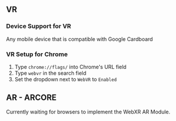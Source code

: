 ## VR 

### Device Support for VR
Any mobile device that is compatible with Google Cardboard

<!-- ### Browser Support for VR
Firefox 69+ for Android and iOS
Chrome 70+ with [setup](#vr-setup-for-chrome) -->

### VR Setup for Chrome
1. Type `chrome://flags/` into Chrome's URL field
2. Type `webvr` in the search field
3. Set the dropdown next to `WebVR` to `Enabled`

## AR - ARCORE

Currently waiting for browsers to implement the WebXR AR Module.

<!-- ### Device Support for AR (ARCORE)

Any [Android device that can run ARCORE](https://developers.google.com/ar/discover/supported-devices)

### Browser Support for AR (ARCORE)

Chrome 75+ with [setup](#ar-setup-for-chrome-arcore)

### AR Setup for Chrome (ARCORE)

1. Type `chrome://flags/` into Chrome's URL field
2. Type `webxr` in the search field
3. Set the dropdown next to `WebXR Device API` to `Enabled`
4. Go to your sketch, when entering AR for the first time you may be prompted to download `ARCore Utilities` in the Play Store which is a free download

## AR - MARKER

### Device Support for AR (MARKER)
Most mobile devices released since 2016.

### Browser Support for AR (MARKER)
Chrome 70+ tested, other untested -->

